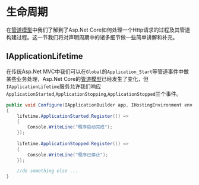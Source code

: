 # 生命周期

在[管道模型](pipeline.md)中我们了解到了Asp.Net Core如何处理一个Http请求的过程及其管道构建过程。这一节我们将对声明周期中的诸多细节做一些简单讲解和补充。

## IApplicationLifetime
在传统Asp.Net MVC中我们可以在`Global`的`Application_Start`等管道事件中做某些业务处理，Asp.Net Core的[管道模型](pipeline.md)已经发生了变化，但`IApplicationLifetime`服务允许我们响应`ApplicationStarted`,`ApplicationStopping`,`ApplicationStopped`三个事件。

```csharp
public void Configure(IApplicationBuilder app, IHostingEnvironment env,IApplicationLifetime lifetime)
{
    lifetime.ApplicationStarted.Register(() =>
    {
        Console.WriteLine("程序启动完成");
    });
    
    lifetime.ApplicationStopped.Register(() =>
    {
        Console.WriteLine("程序已停止");
    });

    //do something else ...
}
```